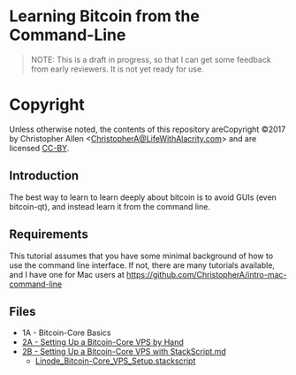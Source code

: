 # Learning Bitcoin from the Command-Line #

> NOTE: This is a draft in progress, so that I can get some feedback from early reviewers. It is not yet ready for use.

# Copyright

Unless otherwise noted, the contents of this repository areCopyright ©2017 by Christopher Allen \<ChristopherA@LifeWithAlacrity.com\> and are licensed [CC-BY](./LICENSE-CC-BY-4.0.md).

## Introduction

The best way to learn to learn deeply about bitcoin is to avoid GUIs (even bitcoin-qt), and instead learn it from the command line.

## Requirements

This tutorial assumes that you have some minimal background of how to use the command line interface. If not, there are many tutorials available, and I have one for Mac users at https://github.com/ChristopherA/intro-mac-command-line

## Files

* 1A - Bitcoin-Core Basics
* [2A - Setting Up a Bitcoin-Core VPS by Hand](./2A_Setting_Up_a_Bitcoin-Core_VPS_by_Hand.md)
* [2B - Setting Up a Bitcoin-Core VPS with StackScript.md](./2B_Setting_Up_a_Bitcoin-Core_VPS_with_StackScript.md)
  * [Linode_Bitcoin-Core_VPS_Setup.stackscript](./Linode_Bitcoin-Core_VPS_Setup.stackscript)
